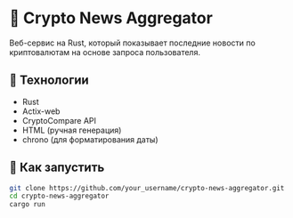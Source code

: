 # 📰 Crypto News Aggregator

Веб-сервис на Rust, который показывает последние новости по криптовалютам на основе запроса пользователя.

## 🔧 Технологии

- Rust
- Actix-web
- CryptoCompare API
- HTML (ручная генерация)
- chrono (для форматирования даты)

## 🚀 Как запустить

```bash
git clone https://github.com/your_username/crypto-news-aggregator.git
cd crypto-news-aggregator
cargo run
